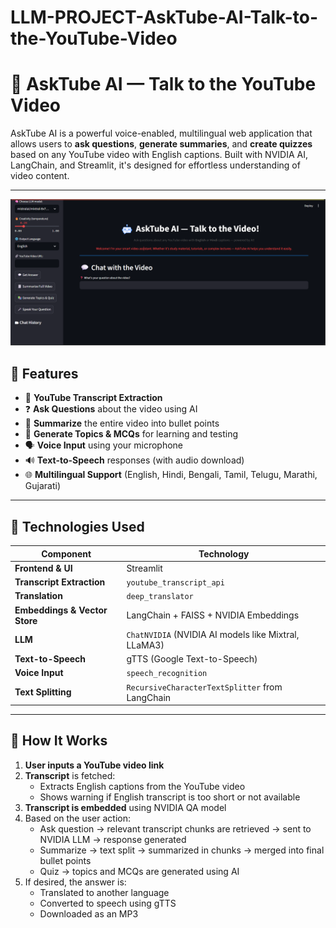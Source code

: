 # LLM-PROJECT-AskTube-AI-Talk-to-the-YouTube-Video

# 🎥 AskTube AI — Talk to the YouTube Video

AskTube AI is a powerful voice-enabled, multilingual web application that allows users to **ask questions**, **generate summaries**, and **create quizzes** based on any YouTube video with English captions. Built with NVIDIA AI, LangChain, and Streamlit, it's designed for effortless understanding of video content.

---
![AskTube Banner](https://raw.githubusercontent.com/chandan27082002/LLM-PROJECT-AskTube-AI-Talk-to-the-YouTube-Video/main/image.png)
## 🌟 Features

- 🔗 **YouTube Transcript Extraction**
- ❓ **Ask Questions** about the video using AI
- 📄 **Summarize** the entire video into bullet points
- 🧠 **Generate Topics & MCQs** for learning and testing
- 🗣️ **Voice Input** using your microphone
- 🔊 **Text-to-Speech** responses (with audio download)
- 🌐 **Multilingual Support** (English, Hindi, Bengali, Tamil, Telugu, Marathi, Gujarati)

---

## 🔧 Technologies Used

| Component | Technology |
|----------|-------------|
| **Frontend & UI** | Streamlit |
| **Transcript Extraction** | `youtube_transcript_api` |
| **Translation** | `deep_translator` |
| **Embeddings & Vector Store** | LangChain + FAISS + NVIDIA Embeddings |
| **LLM** | `ChatNVIDIA` (NVIDIA AI models like Mixtral, LLaMA3) |
| **Text-to-Speech** | gTTS (Google Text-to-Speech) |
| **Voice Input** | `speech_recognition` |
| **Text Splitting** | `RecursiveCharacterTextSplitter` from LangChain |

---

## 🚀 How It Works

1. **User inputs a YouTube video link**
2. **Transcript** is fetched:
   - Extracts English captions from the YouTube video
   - Shows warning if English transcript is too short or not available
3. **Transcript is embedded** using NVIDIA QA model
4. Based on the user action:
   - Ask question → relevant transcript chunks are retrieved → sent to NVIDIA LLM → response generated
   - Summarize → text split → summarized in chunks → merged into final bullet points
   - Quiz → topics and MCQs are generated using AI
5. If desired, the answer is:
   - Translated to another language
   - Converted to speech using gTTS
   - Downloaded as an MP3

